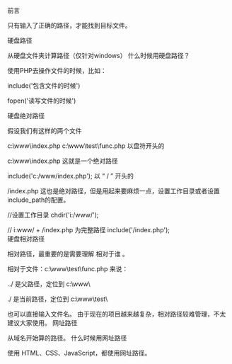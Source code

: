 前言

只有输入了正确的路径，才能找到目标文件。

硬盘路径

从硬盘文件夹计算路径（仅针对windows）
什么时候用硬盘路径？

使用PHP去操作文件的时候，比如：

include('包含文件的时候')

fopen('读写文件的时候')

硬盘绝对路径

假设我们有这样的两个文件

c:\www\index.php
c:\www\test\func.php
以盘符开头的

c:\www\index.php 这就是一个绝对路径

include('c:/www/index.php');
以 “ / ” 开头的

/index.php 这也是绝对路径，但是用起来要麻烦一点，设置工作目录或者设置include_path的配置。

//设置工作目录
chdir('i:/www/');       

// i:www/ + /index.php 为完整路径
include('/index.php');  
硬盘相对路径

相对路径，最重要的是需要理解 相对于谁 。

相对于文件：c:\www\test\func.php 来说：

../ 是父路径，定位到 c:\www\

./ 是当前路径，定位到 c:\www\test\

也可以直接输入文件名。
由于现在的项目越来越复杂，相对路径较难管理，不太建议大家使用。
网址路径

从域名开始算的路径。
什么时候用网址路径

使用 HTML、CSS、JavaScript，都使用网址路径。

<link src="链接CSS文件"/>
<script src="链接JS文件"/>
<img src="链接图片"/>
<a href="链接网址">超链接</a>
......
网址绝对路径

以域名开头

https://www.sodevel.com/one/bs/  

//任何情况下都能正确链接
以 “ / ” 开头的

/one/bs/ 

//浏览器会自动拼接：域名 + /one/bs 
网址相对路径

和硬盘路径很像，相对于当前网址来说：

http://域名/one/bs/

../ 是父路径，对应 http://域名/one/
./  是当前路径，对应 http://域名/one/bs/

总结

路径有两种，一种是硬盘路径，另外是网址路径。
无论是硬盘路径，还是网址路径，均分为绝对路径和相对路径。
绝对路径，就是从根目录开始寻起，相对路径最重要的是明白相对于谁！
